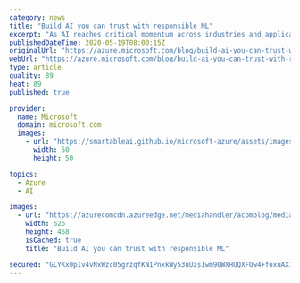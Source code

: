 ```yaml
---
category: news
title: "Build AI you can trust with responsible ML"
excerpt: "As AI reaches critical momentum across industries and applications, it becomes essential to ensure the safe and responsible use of AI. AI deployments are increasingly impacted by the lack of customer trust in the transparency, accountability, and fairness of these solutions. Microsoft is committed to"
publishedDateTime: 2020-05-19T08:00:15Z
originalUrl: "https://azure.microsoft.com/blog/build-ai-you-can-trust-with-responsible-ml/"
webUrl: "https://azure.microsoft.com/blog/build-ai-you-can-trust-with-responsible-ml/"
type: article
quality: 89
heat: 89
published: true

provider:
  name: Microsoft
  domain: microsoft.com
  images:
    - url: "https://smartableai.github.io/microsoft-azure/assets/images/organizations/microsoft.com-50x50.jpg"
      width: 50
      height: 50

topics:
  - Azure
  - AI

images:
  - url: "https://azurecomcdn.azureedge.net/mediahandler/acomblog/media/Default/blog/3a4710a1-d3bb-42ba-bb8f-8603ebab4033.jpg"
    width: 626
    height: 468
    isCached: true
    title: "Build AI you can trust with responsible ML"

secured: "GLYKx0pIv4vNxWzc05grzqfKN1PnxkWy53uUzsIwm90WXHUQXFOw4+foxuAX7QRyjHBSLYHCqfxz4fThYyBKGSnLYV+P9rgmQaRFJ7o3teuNxdhPyNxT9pK08gUSt+7xHZ1y4w76CPhvGVYDq+EYFuAgLTGJIVSBPaoHyDpL7b+UhvGa7A5FdqE0pjbdGCcWcOnJM8kl7v0H+MifJtM7V8ho7UlSJ1uzvdvqqtluPKVQXC5694Mk2jlUz4toE0LNsr9Qm/v3ccBRjPw1N2Yh75KWwsh25MBnQ3Hl8/D4w1mgWuzE7i+wBiP4ud6AlDwM7wjWxXre2n/vdPZVMpFwA9vayJAzRbtFPH0TDeOcv7g=;+1FlgIxnClzRlrZv+3ycxw=="
---
```


